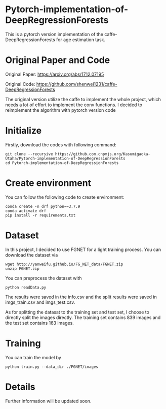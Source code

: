 # Pytorch-implementation-of-DeepRegressionForests
This is a pytorch version implementation of the caffe-DeepRegressionForests for age estimation task.

# Original Paper and Code
Original Paper: https://arxiv.org/abs/1712.07195

Original Code: https://github.com/shenwei1231/caffe-DeepRegressionForests

The original version utilize the caffe to implement the whole project, which needs a lot of effort to implement the conv functions. I decided to reimplement the algorithm with pytorch version code

# Initialize
Firstly, download the codes with following command:

    git clone --recursive https://github.com.cnpmjs.org/Kasumigaoka-Utaha/Pytorch-implementation-of-DeepRegressionForests
    cd Pytorch-implementation-of-DeepRegressionForests
# Create environment
You can follow the following code to create environment:

    conda create -n drf python==3.7.9
    conda activate drf
    pip install -r requirements.txt

# Dataset 
In this project, I decided to use FGNET for a light training process. You can download the dataset via

    wget http://yanweifu.github.io/FG_NET_data/FGNET.zip
    unzip FGNET.zip

You can preprocess the dataset with 

    python readData.py
    
The results were saved in the info.csv and the split results were saved in imgs_train.csv and imgs_test.csv.

As for splitting the datasat to the training set and test set, I choose to directly split the images directly. The training set contains 839 images and the test set contains 163 images.

# Training
You can train the model by 

    python train.py --data_dir ./FGNET/images

# Details
Further information will be updated soon.
